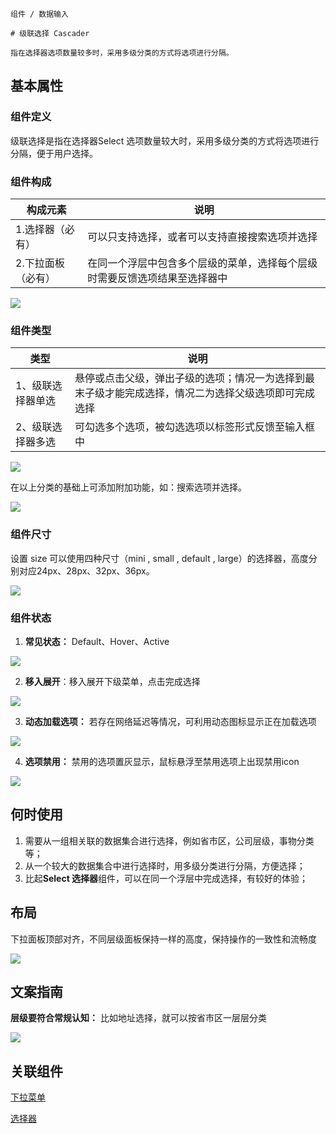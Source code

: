 `````
组件 / 数据输入

# 级联选择 Cascader

指在选择器选项数量较多时，采用多级分类的方式将选项进行分隔。
`````

## 基本属性

### 组件定义

级联选择是指在选择器Select 选项数量较大时，采用多级分类的方式将选项进行分隔，便于用户选择。

### 组件构成

| 构成元素       | 说明                                    |
| ---------- | ------------------------------------- |
| 1.选择器（必有）  | 可以只支持选择，或者可以支持直接搜索选项并选择               |
| 2.下拉面板（必有） | 在同一个浮层中包含多个层级的菜单，选择每个层级时需要反馈选项结果至选择器中 |

![](https://p1-arco.byteimg.com/tos-cn-i-uwbnlip3yd/e661c194c2b4435b9e92bffb49bb8e54~tplv-uwbnlip3yd-image.image)

### 组件类型

| 类型        | 说明                                                 |
| --------- | -------------------------------------------------- |
| 1、级联选择器单选 | 悬停或点击父级，弹出子级的选项；情况一为选择到最末子级才能完成选择，情况二为选择父级选项即可完成选择 |
| 2、级联选择器多选 | 可勾选多个选项，被勾选选项以标签形式反馈至输入框中                          |

![](https://p1-arco.byteimg.com/tos-cn-i-uwbnlip3yd/e87847604daf485780f03a6469e38a89~tplv-uwbnlip3yd-image.image)

在以上分类的基础上可添加附加功能，如：搜索选项并选择。

![](https://p1-arco.byteimg.com/tos-cn-i-uwbnlip3yd/fc6a6cd6c1f94cdd9b57864414d0a3f3~tplv-uwbnlip3yd-image.image)

### 组件尺寸

设置 size 可以使用四种尺寸（mini , small , default , large）的选择器，高度分别对应24px、28px、32px、36px。

![](https://p1-arco.byteimg.com/tos-cn-i-uwbnlip3yd/3dc7df91cc6847e7938b88207c3f8cec~tplv-uwbnlip3yd-image.image)

### 组件状态

1.  **常见状态：** Default、Hover、Active

![](https://p1-arco.byteimg.com/tos-cn-i-uwbnlip3yd/4521d47864d246c497a727f63ab8ea23~tplv-uwbnlip3yd-image.image)

2.  **移入展开**：移入展开下级菜单，点击完成选择

![](https://p1-arco.byteimg.com/tos-cn-i-uwbnlip3yd/3421ce27395148d087cdf14bb00d5686~tplv-uwbnlip3yd-image.image)

3.  **动态加载选项：** 若存在网络延迟等情况，可利用动态图标显示正在加载选项

![](https://p1-arco.byteimg.com/tos-cn-i-uwbnlip3yd/02cfb1edf43f49099c3f712df869f02d~tplv-uwbnlip3yd-image.image)

4.  **选项禁用：** 禁用的选项置灰显示，鼠标悬浮至禁用选项上出现禁用icon

![](https://p1-arco.byteimg.com/tos-cn-i-uwbnlip3yd/9d54a9cf244c4aa397912fbefb4080a3~tplv-uwbnlip3yd-image.image)

## 何时使用

1. 需要从一组相关联的数据集合进行选择，例如省市区，公司层级，事物分类等；
2. 从一个较大的数据集合中进行选择时，用多级分类进行分隔，方便选择；
3. 比起**Select 选择器**组件，可以在同一个浮层中完成选择，有较好的体验；

## 布局

下拉面板顶部对齐，不同层级面板保持一样的高度，保持操作的一致性和流畅度

![](https://p1-arco.byteimg.com/tos-cn-i-uwbnlip3yd/cede3d9ff25845b09c1e6bea6dc3630a~tplv-uwbnlip3yd-image.image)

## 文案指南

**层级要符合常规认知：** 比如地址选择，就可以按省市区一层层分类

![](https://p1-arco.byteimg.com/tos-cn-i-uwbnlip3yd/d2a9dca4a966464db4368b07dfb76d88~tplv-uwbnlip3yd-image.image)

## 关联组件

[下拉菜单](/react/components/dropdown)

[选择器](/react/components/select)
